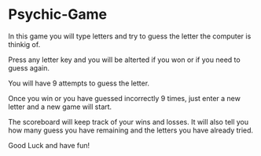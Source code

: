 # Psychic-Game

In this game you will type letters and try to guess the letter the computer is thinkig of.

Press any letter key and you will be alterted if you won or if you need to guess again.

You will have 9 attempts to guess the letter. 

Once you win or you have guessed incorrectly 9 times, just enter a new letter and a new game will start.

The scoreboard will keep track of your wins and losses. It will also tell you how many guess you have remaining and the letters you have already tried.

Good Luck and have fun!
